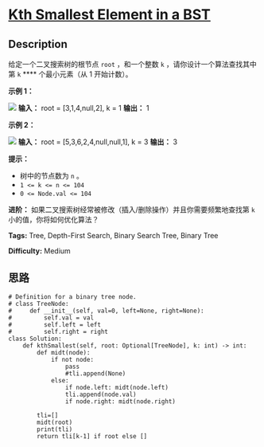 # [Kth Smallest Element in a BST][title]

## Description

给定一个二叉搜索树的根节点 `root` ，和一个整数 `k` ，请你设计一个算法查找其中第 `k` **** 个最小元素（从 1 开始计数）。

**示例 1：**

![](https://assets.leetcode.com/uploads/2021/01/28/kthtree1.jpg)
            **输入：** root = [3,1,4,null,2], k = 1    **输出：** 1    

**示例 2：**

![](https://assets.leetcode.com/uploads/2021/01/28/kthtree2.jpg)
            **输入：** root = [5,3,6,2,4,null,null,1], k = 3    **输出：** 3    

**提示：**

  * 树中的节点数为 `n` 。
  * `1 <= k <= n <= 104`
  * `0 <= Node.val <= 104`

**进阶：** 如果二叉搜索树经常被修改（插入/删除操作）并且你需要频繁地查找第 `k` 小的值，你将如何优化算法？


**Tags:** Tree, Depth-First Search, Binary Search Tree, Binary Tree

**Difficulty:** Medium

## 思路

``` python3
# Definition for a binary tree node.
# class TreeNode:
#     def __init__(self, val=0, left=None, right=None):
#         self.val = val
#         self.left = left
#         self.right = right
class Solution:
    def kthSmallest(self, root: Optional[TreeNode], k: int) -> int:
        def midt(node):
            if not node: 
                pass
                #tli.append(None)
            else:
                if node.left: midt(node.left)       
                tli.append(node.val)      
                if node.right: midt(node.right)  

        tli=[]   
        midt(root)
        print(tli)
        return tli[k-1] if root else []       
```

[title]: https://leetcode-cn.com/problems/kth-smallest-element-in-a-bst
